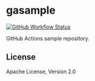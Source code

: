# gasample

[![GitHub Workflow Status](https://img.shields.io/github/workflow/status/Double-oxygeN/gasample/nim_test?label=GitHub%20Actions&logo=github)](https://github.com/Double-oxygeN/gasample/actions?query=workflow%3Anim_test)

GitHub Actions sample repository.

## License

Apache License, Version 2.0
